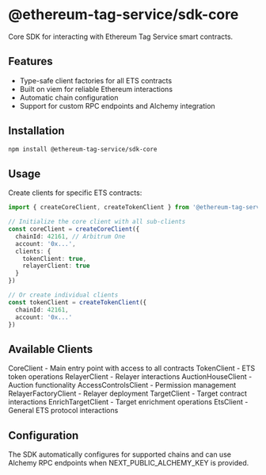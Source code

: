 
# @ethereum-tag-service/sdk-core

Core SDK for interacting with Ethereum Tag Service smart contracts.

## Features

- Type-safe client factories for all ETS contracts
- Built on viem for reliable Ethereum interactions
- Automatic chain configuration
- Support for custom RPC endpoints and Alchemy integration

## Installation

```bash
npm install @ethereum-tag-service/sdk-core
```

## Usage

Create clients for specific ETS contracts:

```typescript
import { createCoreClient, createTokenClient } from '@ethereum-tag-service/sdk-core'

// Initialize the core client with all sub-clients
const coreClient = createCoreClient({
  chainId: 42161, // Arbitrum One
  account: '0x...',
  clients: {
    tokenClient: true,
    relayerClient: true
  }
})

// Or create individual clients
const tokenClient = createTokenClient({
  chainId: 42161,
  account: '0x...'
})
```

## Available Clients

CoreClient - Main entry point with access to all contracts
TokenClient - ETS token operations
RelayerClient - Relayer interactions
AuctionHouseClient - Auction functionality
AccessControlsClient - Permission management
RelayerFactoryClient - Relayer deployment
TargetClient - Target contract interactions
EnrichTargetClient - Target enrichment operations
EtsClient - General ETS protocol interactions

## Configuration

The SDK automatically configures for supported chains and can use Alchemy RPC endpoints when NEXT_PUBLIC_ALCHEMY_KEY is provided.
